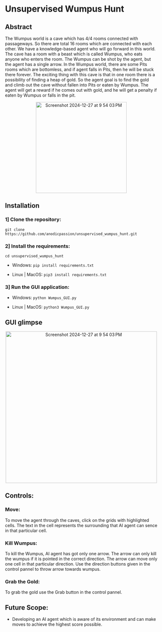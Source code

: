 # Unsupervised Wumpus Hunt

## Abstract
The Wumpus world is a cave which has 4/4 rooms connected with passageways. So there are total 16 rooms which are connected with each other. We have a knowledge-based agent who will go forward in this world. The cave has a room with a beast which is called Wumpus, who eats anyone who enters the room. The Wumpus can be shot by the agent, but the agent has a single arrow. In the Wumpus world, there are some Pits rooms which are bottomless, and if agent falls in Pits, then he will be stuck there forever. The exciting thing with this cave is that in one room there is a possibility of finding a heap of gold. So the agent goal is to find the gold and climb out the cave without fallen into Pits or eaten by Wumpus. The agent will get a reward if he comes out with gold, and he will get a penalty if eaten by Wumpus or falls in the pit.

<center>
  <img width="300" alt="Screenshot 2024-12-27 at 9 54 03 PM" src="https://github.com/user-attachments/assets/e3c10d66-0553-40c8-9910-37e0b10d6268" />
</center>

## Installation 

### 1] Clone the repository:

```git clone https://github.com/anodicpassion/unsupervised_wumpus_hunt.git```

### 2] Install the requirements:

`cd unsupervised_wumpus_hunt`
 
  * Windows:
    `pip install requirements.txt`
 
  * Linux | MacOS:
    `pip3 install requirements.txt`


### 3] Run the GUI application:
* Windows:
  ```python Wumpus_GUI.py```

* Linux | MacOS:
  ```python3 Wumpus_GUI.py```

## GUI glimpse

<center>
  <img width="500" alt="Screenshot 2024-12-27 at 9 54 03 PM" src="https://github.com/user-attachments/assets/840a8389-f311-410b-9188-77145bc9728f" />
</center>


## Controls:

### Move: 
To move the agent through the caves, click on the grids with highlighted cells. The text in the cell represents the surrounding that AI agent can sence in that particular cell.

### Kill Wumpus:
To kill the Wumpus, AI agent has got only one arrow. The arrow can only kill the wumpus if it is pointed in the correct direction. The arrow can move only one cell in that particular direction. Use the direction buttons given in the control pannel to throw arrow towards wumpus.

### Grab the Gold:
To grab the gold use the Grab button in the control pannel.

## Future Scope:
* Developing an AI agent which is aware of its environment and can make moves to achieve the highest score possible.
